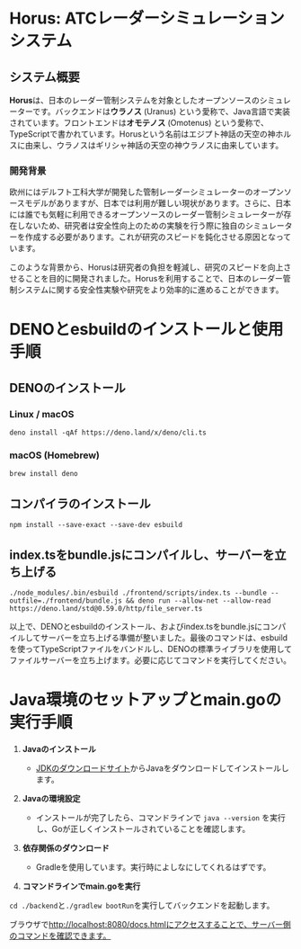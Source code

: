 # Horus: ATCレーダーシミュレーションシステム

## システム概要

**Horus**は、日本のレーダー管制システムを対象としたオープンソースのシミュレーターです。バックエンドは**ウラノス** (Uranus) という愛称で、Java言語で実装されています。フロントエンドは**オモテノス** (Omotenus) という愛称で、TypeScriptで書かれています。Horusという名前はエジプト神話の天空の神ホルスに由来し、ウラノスはギリシャ神話の天空の神ウラノスに由来しています。

### 開発背景

欧州にはデルフト工科大学が開発した管制レーダーシミュレーターのオープンソースモデルがありますが、日本では利用が難しい現状があります。さらに、日本には誰でも気軽に利用できるオープンソースのレーダー管制シミュレーターが存在しないため、研究者は安全性向上のための実験を行う際に独自のシミュレーターを作成する必要があります。これが研究のスピードを鈍化させる原因となっています。

このような背景から、Horusは研究者の負担を軽減し、研究のスピードを向上させることを目的に開発されました。Horusを利用することで、日本のレーダー管制システムに関する安全性実験や研究をより効率的に進めることができます。

# DENOとesbuildのインストールと使用手順

## DENOのインストール

### Linux / macOS

```
deno install -qAf https://deno.land/x/deno/cli.ts
```

### macOS (Homebrew)

```
brew install deno
```

## コンパイラのインストール

```
npm install --save-exact --save-dev esbuild
```

## index.tsをbundle.jsにコンパイルし、サーバーを立ち上げる

```
./node_modules/.bin/esbuild ./frontend/scripts/index.ts --bundle --outfile=./frontend/bundle.js && deno run --allow-net --allow-read https://deno.land/std@0.59.0/http/file_server.ts
```

以上で、DENOとesbuildのインストール、およびindex.tsをbundle.jsにコンパイルしてサーバーを立ち上げる準備が整いました。最後のコマンドは、esbuildを使ってTypeScriptファイルをバンドルし、DENOの標準ライブラリを使用してファイルサーバーを立ち上げます。必要に応じてコマンドを実行してください。

# Java環境のセットアップとmain.goの実行手順

1. **Javaのインストール**

    - [JDKのダウンロードサイト](https://www.oracle.com/jp/java/technologies/downloads/#java22)からJavaをダウンロードしてインストールします。

2. **Javaの環境設定**

    - インストールが完了したら、コマンドラインで `java --version` を実行し、Goが正しくインストールされていることを確認します。
  
3. **依存関係のダウンロード**
    - Gradleを使用しています。実行時によしなにしてくれるはずです。

4. **コマンドラインでmain.goを実行**

`cd ./backend`と`./gradlew bootRun`を実行してバックエンドを起動します。

ブラウザで<http://localhost:8080/docs.htmlにアクセスすることで、サーバー側のコマンドを確認できます。>
